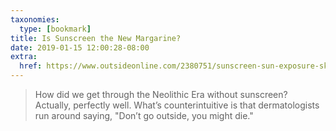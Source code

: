 ```yaml
---
taxonomies:
  type: [bookmark]
title: Is Sunscreen the New Margarine?
date: 2019-01-15 12:00:28-08:00
extra:
  href: https://www.outsideonline.com/2380751/sunscreen-sun-exposure-skin-cancer-science
---
```

> How did we get through the Neolithic Era without sunscreen? Actually, perfectly well. What’s counterintuitive is that dermatologists run around saying, "Don’t go outside, you might die."
